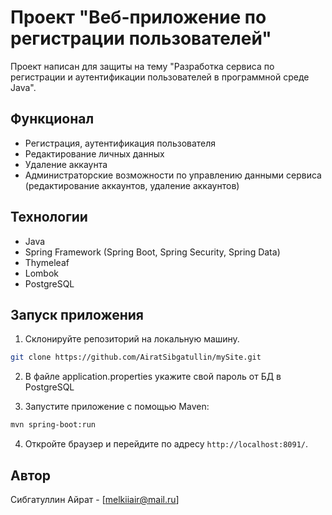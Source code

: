 # Проект "Веб-приложение по регистрации пользователей"

Проект написан для защиты на тему "Разработка сервиса по регистрации и аутентификации пользователей в программной среде Java".

## Функционал

- Регистрация, аутентификация пользователя
- Редактирование личных данных
- Удаление аккаунта 
- Администраторские возможности по управлению данными сервиса (редактирование аккаунтов, удаление аккаунтов)

## Технологии

- Java
- Spring Framework (Spring Boot, Spring Security, Spring Data)
- Thymeleaf
- Lombok
- PostgreSQL

## Запуск приложения

1. Склонируйте репозиторий на локальную машину.
```bash
git clone https://github.com/AiratSibgatullin/mySite.git

```
2. В файле application.properties укажите свой пароль от БД в PostgreSQL

3. Запустите приложение с помощью Maven:
```bash
mvn spring-boot:run
```
4. Откройте браузер и перейдите по адресу `http://localhost:8091/`.

## Автор

 Сибгатуллин Айрат - [melkiiair@mail.ru]
